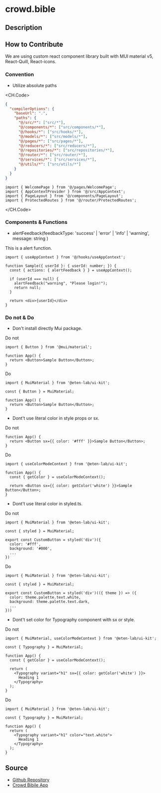 # crowd.bible

## Description

## How to Contribute

We are using custom react component library built with MUI material v5, React-Quill, React-icons.

### Convention

- Utilize absolute paths

<CH.Code>

```json tsconfig.paths.json
{
  "compilerOptions": {
    "baseUrl": ".",
    "paths": {
      "@/src/*": ["src/*"],
      "@/components/*": ["src/components/*"],
      "@/hooks/*": ["src/hooks/*"],
      "@/models/*": ["src/models/*"],
      "@/pages/*": ["src/pages/*"],
      "@/reducers/*": ["src/reducers/*"],
      "@/repositories/*": ["src/repositories/*"],
      "@/router/*": ["src/router/*"],
      "@/services/*": ["src/services/*"],
      "@/utils/*": ["src/utils/*"]
    }
  }
}
```

```tsx App.tsx
import { WelcomePage } from '@/pages/WelcomePage';
import { AppContextProvider } from '@/src/AppContext';
import { PageLayout } from '@/components/PageLayout';
import { ProtectedRoutes } from '@/router/ProtectedRoutes';
```

</CH.Code>

### Components & Functions

- alertFeedback(feedbackType: 'success' | 'error' | 'info' | 'warning', message: string )

This is a alert function.

```tsx sample.tsx
import { useAppContext } from '@/hooks/useAppContext';

function Sample({ userId }: { userId: number; }) {
  const { actions: { alertFeedback } } = useAppContext();

  if (userId === null) {
    alertFeedback("warning", "Please login!");
    return null;
  }

  return <div>{userId}</div>
}

```


### Do not & Do

- Don't install directly Mui package.

Do not

```tsx
import { Button } from '@mui/material';

function App() {
  return <Button>Sample Button</Button>;
}
```

Do

```tsx
import { MuiMaterial } from '@eten-lab/ui-kit';

const { Button } = MuiMaterial;

function App() {
  return <Button>Sample Button</Button>;
}
```

- Dont't use literal color in style props or sx.

Do not

```tsx
function App() {
  return <Button sx={{ color: '#fff' }}>Sample Button</Button>;
}
```

Do

```tsx sample.tsx
import { useColorModeContext } from '@eten-lab/ui-kit';

function App() {
  const { getColor } = useColorModeContext();

  return <Button sx={{ color: getColor('white') }}>Sample Button</Button>;
}
```

- Dont't use literal color in styled.ts.

Do not

```tsx
import { MuiMaterial } from '@eten-lab/ui-kit';

const { styled } = MuiMaterial;

export const CustomButton = styled('div')({
  color: '#fff',
  background: '#000',
  ...
})
```

Do

```tsx
import { MuiMaterial } from '@eten-lab/ui-kit';

const { styled } = MuiMaterial;

export const CustomButton = styled('div')(({ theme }) => ({
  color: theme.palette.text.white,
  background: theme.palette.text.dark,
  ...
}))
```

- Dont't set color for Typography component with sx or style.

Do not

```tsx
import { MuiMaterial, useColorModeContext } from '@eten-lab/ui-kit';

const { Typography } = MuiMaterial;

function App() {
  const { getColor } = useColorModeContext();

  return (
    <Typography variant="h1" sx={{ color: getColor('white') }}>
      Heading 1
    </Typography>
  );
}
```

Do

```tsx
import { MuiMaterial } from '@eten-lab/ui-kit';

const { Typography } = MuiMaterial;

function App() {
  return (
    <Typography variant="h1" color="text.white">
      Heading 1
    </Typography>
  );
}
```

## Source

- [Github Repository](https://github.com/etenlab/crowd.Bible)
- [Crowd Bibile App](https://crowdbible.dev.lab.eten.bible/welcome)
